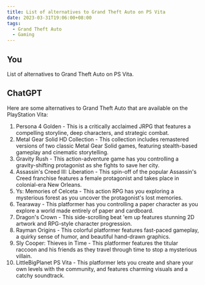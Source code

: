 ```yaml
---
title: List of alternatives to Grand Theft Auto on PS Vita
date: 2023-03-31T19:06:00+08:00
tags:
  - Grand Theft Auto
  - Gaming
---
```

## You
List of alternatives to Grand Theft Auto on PS Vita.

## ChatGPT
Here are some alternatives to Grand Theft Auto that are available on the PlayStation Vita:

1. Persona 4 Golden - This is a critically acclaimed JRPG that features a compelling storyline, deep characters, and strategic combat.
2. Metal Gear Solid HD Collection - This collection includes remastered versions of two classic Metal Gear Solid games, featuring stealth-based gameplay and cinematic storytelling.
3. Gravity Rush - This action-adventure game has you controlling a gravity-shifting protagonist as she fights to save her city.
4. Assassin's Creed III: Liberation - This spin-off of the popular Assassin's Creed franchise features a female protagonist and takes place in colonial-era New Orleans.
5. Ys: Memories of Celceta - This action RPG has you exploring a mysterious forest as you uncover the protagonist's lost memories.
6. Tearaway - This platformer has you controlling a paper character as you explore a world made entirely of paper and cardboard.
7. Dragon's Crown - This side-scrolling beat 'em up features stunning 2D artwork and RPG-style character progression.
8. Rayman Origins - This colorful platformer features fast-paced gameplay, a quirky sense of humor, and beautiful hand-drawn graphics.
9. Sly Cooper: Thieves in Time - This platformer features the titular raccoon and his friends as they travel through time to stop a mysterious villain.
10. LittleBigPlanet PS Vita - This platformer lets you create and share your own levels with the community, and features charming visuals and a catchy soundtrack.